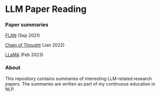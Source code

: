 # LLM Paper Reading

### Paper summaries

[FLAN](flan.md) (Sep 2021)

[Chain of Thought](cot.md) (Jan 2022)

[LLaMA](llama.md) (Feb 2023)

### About
This repository contains summaries of interesting LLM-related research papers. 
The summaries are written as part of my continuous education in NLP.